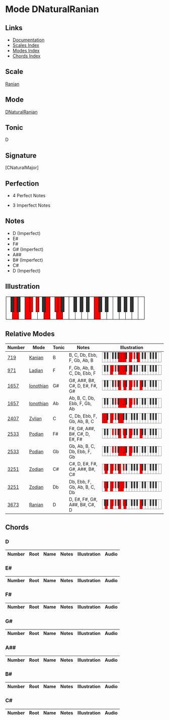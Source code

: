 # Mode DNaturalRanian

## Links

- [Documentation](index.md)
- [Scales Index](Scales.md)
- [Modes Index](Modes.md)
- [Chords Index](Chords.md)

## Scale

[Ranian](ScaleRanian.md)

## Mode

[DNaturalRanian](ModeDNaturalRanian.md)

## Tonic

D

## Signature

[CNaturalMajor]

## Perfection

 - 4 Perfect Notes

 - 3 Imperfect Notes

## Notes

- D (Imperfect)
- E#
- F#
- G# (Imperfect)
- A##
- B# (Imperfect)
- C#
- D (Imperfect)

## Illustration

![DNaturalRanian](ModeDNaturalRanian.png)

## Relative Modes

| Number | Mode | Tonic | Notes | Illustration |
|--------|------|-------|-------|--------------|
| [719](https://ianring.com/musictheory/scales/719) | [Kanian](ModeKanian.md) | B | B, C, Db, Ebb, F, Gb, Ab, B | ![BNaturalKanian](ModeBNaturalKanian.png) |
| [971](https://ianring.com/musictheory/scales/971) | [Ladian](ModeLadian.md) | F | F, Gb, Ab, B, C, Db, Ebb, F | ![FNaturalLadian](ModeFNaturalLadian.png) |
| [1657](https://ianring.com/musictheory/scales/1657) | [Ionothian](ModeIonothian.md) | G# | G#, A##, B#, C#, D, E#, F#, G# | ![GSharpIonothian](ModeGSharpIonothian.png) |
| [1657](https://ianring.com/musictheory/scales/1657) | [Ionothian](ModeIonothian.md) | Ab | Ab, B, C, Db, Ebb, F, Gb, Ab | ![AFlatIonothian](ModeAFlatIonothian.png) |
| [2407](https://ianring.com/musictheory/scales/2407) | [Zylian](ModeZylian.md) | C | C, Db, Ebb, F, Gb, Ab, B, C | ![CNaturalZylian](ModeCNaturalZylian.png) |
| [2533](https://ianring.com/musictheory/scales/2533) | [Podian](ModePodian.md) | F# | F#, G#, A##, B#, C#, D, E#, F# | ![FSharpPodian](ModeFSharpPodian.png) |
| [2533](https://ianring.com/musictheory/scales/2533) | [Podian](ModePodian.md) | Gb | Gb, Ab, B, C, Db, Ebb, F, Gb | ![GFlatPodian](ModeGFlatPodian.png) |
| [3251](https://ianring.com/musictheory/scales/3251) | [Zodian](ModeZodian.md) | C# | C#, D, E#, F#, G#, A##, B#, C# | ![CSharpZodian](ModeCSharpZodian.png) |
| [3251](https://ianring.com/musictheory/scales/3251) | [Zodian](ModeZodian.md) | Db | Db, Ebb, F, Gb, Ab, B, C, Db | ![DFlatZodian](ModeDFlatZodian.png) |
| [3673](https://ianring.com/musictheory/scales/3673) | [Ranian](ModeRanian.md) | D | D, E#, F#, G#, A##, B#, C#, D | ![DNaturalRanian](ModeDNaturalRanian.png) |

## Chords

### D

| Number | Root | Name | Notes | Illustration | Audio |
|--------|------|------|-------|--------------|-------|

### E#

| Number | Root | Name | Notes | Illustration | Audio |
|--------|------|------|-------|--------------|-------|

### F#

| Number | Root | Name | Notes | Illustration | Audio |
|--------|------|------|-------|--------------|-------|

### G#

| Number | Root | Name | Notes | Illustration | Audio |
|--------|------|------|-------|--------------|-------|

### A##

| Number | Root | Name | Notes | Illustration | Audio |
|--------|------|------|-------|--------------|-------|

### B#

| Number | Root | Name | Notes | Illustration | Audio |
|--------|------|------|-------|--------------|-------|

### C#

| Number | Root | Name | Notes | Illustration | Audio |
|--------|------|------|-------|--------------|-------|

